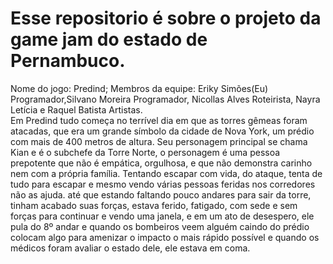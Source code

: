 <H1>Esse repositorio é sobre o projeto da game jam do estado de Pernambuco.</H1>

Nome do jogo: Predind;
Membros da equipe: Eriky Simões(Eu) Programador,Silvano Moreira Programador, Nicollas Alves Roteirista, Nayra Letícia e Raquel Batista Artistas.
<BR>
 Em Predind tudo começa no terrível dia em que as torres gêmeas foram atacadas, que era um grande símbolo da cidade de Nova York, um prédio com mais de 400 metros de altura. 
Seu personagem principal se chama Kian e é o subchefe da Torre Norte, o personagem é uma pessoa prepotente que não é empática, orgulhosa, e que não demonstra carinho nem com a própria família.
 	Tentando escapar com vida, do ataque, tenta de tudo para escapar e mesmo vendo várias pessoas feridas nos corredores não as ajuda. até que estando faltando pouco andares para sair da torre, tinham acabado suas forças, estava ferido, fatigado, com sede e sem forças para continuar e vendo uma janela, e em um ato de desespero, ele pula do 8º andar e quando os bombeiros veem alguém caindo do prédio colocam algo para amenizar o impacto o mais rápido possível e quando os médicos foram avaliar o estado dele, ele estava em coma.
